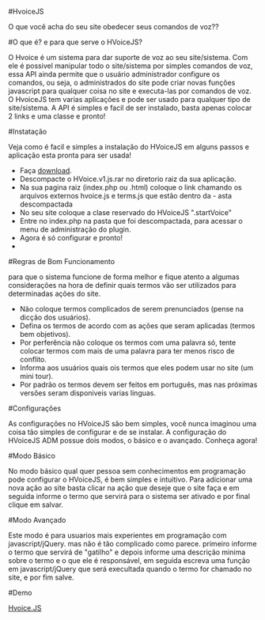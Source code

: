 #HvoiceJS

O que você acha do seu site obedecer seus comandos de voz??



#O que é? e para que serve o HVoiceJS?

O Hvoice é um sistema para dar suporte de voz ao seu site/sistema. Com ele é possivel manipular todo o site/sistema por simples comandos de voz, essa API ainda permite que o usuário administrador configure os comandos, ou seja, o administrados do site pode criar novas funções javascript para qualquer coisa no site e executa-las por comandos de voz. O HvoiceJS tem varias aplicações e pode ser usado para qualquer tipo de site/sistema. A API é simples e facil de ser instalado, basta apenas colocar 2 links e uma classe e pronto! 

#Instatação

Veja como é facil e simples a instalação do HVoiceJS em alguns passos e aplicação esta pronta para ser usada!

- Faça [download](http://314.bl.ee/hvoice/hvoicejs.beta.v0.01.zip).
- Descompacte o HVoice.v1.js.rar no diretorio raiz da sua aplicação.
- Na sua pagina raiz (index.php ou .html) coloque o link chamando os arquivos externos hvoice.js e terms.js que estão dentro da - asta descompactada
- No seu site coloque a clase reservado do HVoiceJS ".startVoice"
- Entre no index.php na pasta que foi descompactada, para acessar o menu de administração do plugin.
- Agora é só configurar e pronto!
- 
#Regras de Bom Funcionamento

para que o sistema funcione de forma melhor e fique atento a algumas considerações na hora de definir quais termos vão ser utilizados para determinadas ações do site.

- Não coloque termos complicados de serem prenunciados (pense na dicção dos usuários).
- Defina os termos de acordo com as ações que seram aplicadas (termos bem objetivos).
- Por perferência não coloque os termos com uma palavra só, tente colocar termos com mais de uma palavra para ter menos risco de conflito.
- Informa aos usuários quais ois termos que eles podem usar no site (um mini tour).
- Por padrão os termos devem ser feitos em português, mas nas próximas versões seram disponiveis varias linguas.
 
#Configurações

As configurações no HVoiceJS são bem simples, você nunca imaginou uma coisa tão simples de configurar e de se instalar. A configuração do HVoiceJS ADM possue dois modos, o básico e o avançado. Conheça agora!

#Modo Básico

No modo básico qual quer pessoa sem conhecimentos em programação pode configurar o HVoiceJS, é bem simples e intuitivo. Para adicionar uma nova ação ao site basta clicar na ação que deseje que o site faça e em seguida informe o termo que servirá para o sistema ser ativado e por final clique em salvar.

#Modo Avançado

Este modo é para usuarios mais experientes em programação com javascript/jQuery. mas não é tão complicado como parece. primeiro informe o termo que servirá de "gatilho" e depois informe uma descrição minima sobre o termo e o que ele é responsável, em seguida escreva uma função em javascript/jQuery que será execultada quando o termo for chamado no site, e por fim salve.

#Demo

[Hvoice.JS](http://314.bl.ee/hvoice/)

